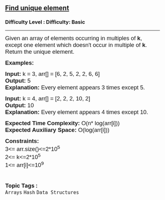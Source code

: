 <h2><a href="https://www.geeksforgeeks.org/problems/find-unique-element2632/1?page=9&category=Arrays&status=unsolved&sortBy=submissions">Find unique element</a></h2><h3>Difficulty Level : Difficulty: Basic</h3><hr><div class="problems_problem_content__Xm_eO"><p><span style="font-size: 14pt;"><span style="font-family: arial,helvetica,sans-serif;">Given an array of elements occurring in multiples of <strong>k</strong>, except one element which doesn't occur in multiple of <strong>k</strong>. Return the unique element.</span></span></p>
<p><span style="font-size: 14pt;"><span style="font-family: arial,helvetica,sans-serif;"><strong>Examples:</strong></span></span></p>
<pre><span style="font-size: 14pt;"><span style="font-family: arial,helvetica,sans-serif;"><strong>Input: </strong>k = 3, arr[] = [6, 2, 5, 2, 2, 6, 6]
<strong>Output: </strong>5
<strong>Explanation: </strong>Every element appears 3 times except 5.</span></span></pre>
<pre><span style="font-size: 14pt;"><span style="font-family: arial,helvetica,sans-serif;"><strong>Input: </strong>k = 4, arr[] = [2, 2, 2, 10, 2]
<strong>Output: </strong>10
<strong>Explanation: </strong>Every element appears 4 times except 10.</span></span></pre>
<p><span style="font-size: 14pt;"><span style="font-family: arial,helvetica,sans-serif;"><strong>Expected Time Complexity:</strong> O(n* log(arr[i]))<br><strong>Expected Auxiliary Space:</strong> O(log(arr[i]))</span></span></p>
<p><span style="font-size: 14pt;"><span style="font-family: arial,helvetica,sans-serif;"><strong>Constraints:</strong><br>3&lt;= arr.size()&lt;=2*10<sup>5</sup><br>2&lt;= k&lt;=2*10<sup>5</sup><br>1&lt;= arr[i]&lt;=10<sup>9</sup></span></span></p></div><br><p><span style=font-size:18px><strong>Topic Tags : </strong><br><code>Arrays</code>&nbsp;<code>Hash</code>&nbsp;<code>Data Structures</code>&nbsp;